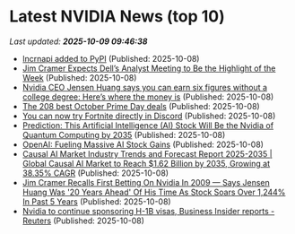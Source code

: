 # Latest NVIDIA News (top 10)
_Last updated: **2025-10-09 09:46:38**_

- [lncrnapi added to PyPI](https://pypi.org/project/lncrnapi/) (Published: 2025-10-08)
- [Jim Cramer Expects Dell’s Analyst Meeting to Be the Highlight of the Week](https://finance.yahoo.com/news/jim-cramer-expects-dell-analyst-093422712.html) (Published: 2025-10-08)
- [Nvidia CEO Jensen Huang says you can earn six figures without a college degree: Here’s where the money is](https://timesofindia.indiatimes.com/education/news/nvidia-ceo-jensen-huang-says-you-can-earn-six-figures-without-a-college-degree-heres-where-the-money-is/articleshow/124382292.cms) (Published: 2025-10-08)
- [The 208 best October Prime Day deals](https://www.theverge.com/tech/795212/best-amazon-prime-day-tech-deals-october-2025-day-2) (Published: 2025-10-08)
- [You can now try Fortnite directly in Discord](https://www.theverge.com/news/795897/epic-fortnite-discord-instant-game-demo-availability) (Published: 2025-10-08)
- [Prediction: This Artificial Intelligence (AI) Stock Will Be the Nvidia of Quantum Computing by 2035](https://biztoc.com/x/cde7d90cf020a5a2) (Published: 2025-10-08)
- [OpenAI: Fueling Massive AI Stock Gains](https://realinvestmentadvice.com/resources/blog/openai-fueling-massive-ai-stock-gains/) (Published: 2025-10-08)
- [Causal AI Market Industry Trends and Forecast Report 2025-2035 | Global Causal AI Market to Reach $1.62 Billion by 2035, Growing at 38.35% CAGR](https://www.globenewswire.com/news-release/2025/10/08/3163136/28124/en/Causal-AI-Market-Industry-Trends-and-Forecast-Report-2025-2035-Global-Causal-AI-Market-to-Reach-1-62-Billion-by-2035-Growing-at-38-35-CAGR.html) (Published: 2025-10-08)
- [Jim Cramer Recalls First Betting On Nvidia In 2009 — Says Jensen Huang Was '20 Years Ahead' Of His Time As Stock Soars Over 1,244% In Past 5 Years](https://biztoc.com/x/2f2766284184343f) (Published: 2025-10-08)
- [Nvidia to continue sponsoring H-1B visas, Business Insider reports - Reuters](https://slashdot.org/firehose.pl?op=view&amp;id=179710876) (Published: 2025-10-08)
